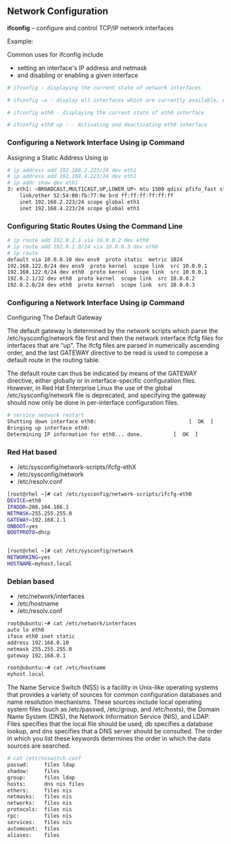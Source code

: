 ## Network Configuration

**ifconfig** – configure and control TCP/IP network interfaces

Example:

Common uses for ifconfig include

- setting an interface's IP address and netmask
- and disabling or enabling a given interface

```bash
# ifconfig - displaying the current state of network interfaces

# ifconfig –a - display all interfaces which are currently available, even if down

# ifconfig eth0 - displaying the current state of eth0 interface

# ifconfig eth0 up - - Activating and deactivating eth0 interface
```

### Configuring a Network Interface Using ip Command

Assigning a Static Address Using ip
```bash
# ip address add 192.168.2.223/24 dev eth1
# ip address add 192.168.4.223/24 dev eth1
# ip addr show dev eth1
3: eth1: <BROADCAST,MULTICAST,UP,LOWER_UP> mtu 1500 qdisc pfifo_fast state UP qlen 1000
    link/ether 52:54:00:fb:77:9e brd ff:ff:ff:ff:ff:ff
    inet 192.168.2.223/24 scope global eth1
    inet 192.168.4.223/24 scope global eth1
```

### Configuring Static Routes Using the Command Line
```bash
# ip route add 192.0.2.1 via 10.0.0.2 dev eth0
# ip route add 192.0.2.0/24 via 10.0.0.3 dev eth0
# ip route
default via 10.0.0.10 dev ens9  proto static  metric 1024
192.168.122.0/24 dev ens9  proto kernel  scope link  src 10.0.0.1
192.168.122.0/24 dev eth0  proto kernel  scope link  src 10.0.0.1
192.0.2.1/32 dev eth0  proto kernel  scope link  src 10.0.0.2
192.0.2.0/24 dev eth0  proto kernel  scope link  src 10.0.0.3
```

### Configuring a Network Interface Using ip Command

Configuring The Default Gateway

The default gateway is determined by the network scripts which parse the /etc/sysconfig/network file first and then the network interface ifcfg files for interfaces that are “up”. The ifcfg files are parsed in numerically ascending order, and the last GATEWAY directive to be read is used to compose a default route in the routing table.

The default route can thus be indicated by means of the GATEWAY directive, either globally or in interface-specific configuration files. However, in Red Hat Enterprise Linux the use of the global /etc/sysconfig/network file is deprecated, and specifying the gateway should now only be done in per-interface configuration files.
```bash
# service network restart
Shutting down interface eth0:                              [  OK  ]
Bringing up interface eth0:
Determining IP information for eth0... done.          [  OK  ]
```
### Red Hat based

- /etc/sysconfig/network-scripts/ifcfg-ethX
- /etc/sysconfig/network
- /etc/resolv.conf
```bash
[root@rhel ~]# cat /etc/sysconfig/network-scripts/ifcfg-eth0
DEVICE=eth0
IPADDR=208.164.186.1
NETMASK=255.255.255.0
GATEWAY=192.168.1.1
ONBOOT=yes
BOOTPROTO=dhcp


[root@rhel ~]# cat /etc/sysconfig/network
NETWORKING=yes
HOSTNAME=myhost.local
```
### Debian based

- /etc/network/interfaces
- /etc/hostname
- /etc/resolv.conf
```bash
root@ubuntu:~# cat /etc/network/interfaces
auto lo eth0
iface eth0 inet static 
address 192.168.0.10
netmask 255.255.255.0
gateway 192.168.0.1

root@ubuntu:~# cat /etc/hostname
myhost.local
```

The Name Service Switch (NSS) is a facility in Unix-like operating systems that provides a variety of sources for common configuration databases and name resolution mechanisms. These sources include local operating system files (such as /etc/passwd, /etc/group, and /etc/hosts), the Domain Name System (DNS), the Network Information Service (NIS), and LDAP. Files specifies that the local file should be used, db specifies a database lookup, and dns specifies that a DNS server should be consulted. The order in which you list these keywords determines the order in which the data sources are searched.
```bash
# cat /etc/nsswitch.conf
passwd:		files ldap
shadow:		files
group:		files ldap
hosts:		dns nis files
ethers:		files nis
netmasks:	files nis
networks:	files nis
protocols:	files nis
rpc:		files nis
services:	files nis
automount:	files
aliases:	files
```
